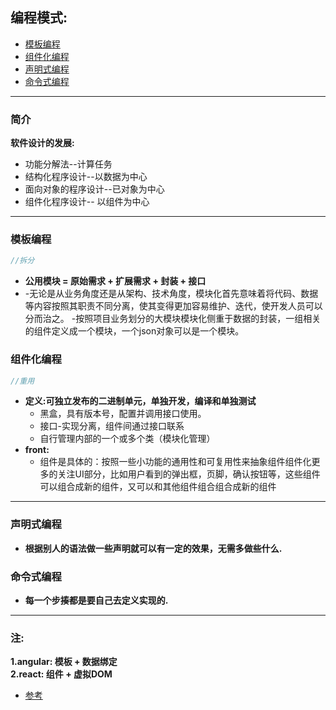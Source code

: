 ## 编程模式:
  - [模板编程](#模板编程)
  - [组件化编程](#组件化编程)
  - [声明式编程](#声明式编程)
  - [命令式编程](#命令式编程)

---
### 简介
  **软件设计的发展:**
   * 功能分解法--计算任务
   * 结构化程序设计--以数据为中心
   * 面向对象的程序设计--已对象为中心
   * 组件化程序设计-- 以组件为中心

---
### 模板编程
  ```java
  //拆分
  ```
  * **公用模块 = 原始需求 + 扩展需求 + 封装 + 接口**
  * -无论是从业务角度还是从架构、技术角度，模块化首先意味着将代码、数据等内容按照其职责不同分离，使其变得更加容易维护、迭代，使开发人员可以分而治之。
   -按照项目业务划分的大模块模块化侧重于数据的封装，一组相关的组件定义成一个模块，一个json对象可以是一个模块。

### 组件化编程
  ```java
  //重用
  ```
  * **定义:可独立发布的二进制单元，单独开发，编译和单独测试**
     * 黑盒，具有版本号，配置并调用接口使用。
     * 接口-实现分离，组件间通过接口联系
     * 自行管理内部的一个或多个类（模块化管理）
  * **front:**
     * 组件是具体的：按照一些小功能的通用性和可复用性来抽象组件组件化更多的关注UI部分，比如用户看到的弹出框，页脚，确认按钮等，这些组件可以组合成新的组件，又可以和其他组件组合组合成新的组件

---
### 声明式编程
  * **根据别人的语法做一些声明就可以有一定的效果，无需多做些什么.**

### 命令式编程
  * **每一个步揍都是要自己去定义实现的.**

---
### 注:
  **1.angular: 模板 + 数据绑定<br/>**
  **2.react: 组件 + 虚拟DOM<br/>**

- [参考](https://www.jianshu.com/p/a7df83270a8b)
